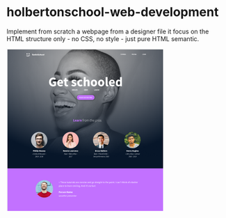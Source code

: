 # holbertonschool-web-development

Implement from scratch a webpage from a designer file
it focus on the HTML structure only - no CSS, no style - just pure HTML semantic.

![Imagen Web](/image_web.png)